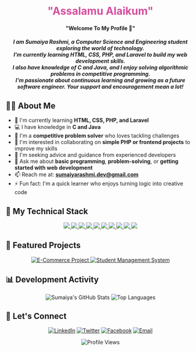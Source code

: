 <h1 align="center"> <span style="color: #d64d9e">"Assalamu Alaikum"</span> </h1>
<h4 align="center"> "Welcome To My Profile 💐" </h4>


<h5 align="center">
  I am Sumaiya Rashmi, a Computer Science and Engineering student exploring the world of technology.<br>
  I'm currently learning HTML, CSS, PHP, and Laravel to build my web development skills.<br>
  I also have knowledge of C and Java, and I enjoy solving algorithmic problems in competitive programming.<br>
  I'm passionate about continuous learning and growing as a future software engineer. Your support and encouragement mean a lot!
</h5>

## 👩‍💻 About Me
- 🌱 I'm currently learning **HTML, CSS, PHP, and Laravel**
- 💻 I have knowledge in **C and Java**
- 🧠 I'm a **competitive problem solver** who loves tackling challenges
- 👯 I'm interested in collaborating on **simple PHP or frontend projects** to improve my skills
- 🤝 I'm seeking advice and guidance from experienced developers
- 💬 Ask me about **basic programming**, **problem-solving**, or **getting started with web development**
- 📫 Reach me at: **sumaiyarashmi.dev@gmail.com**
- ⚡ Fun fact: I'm a quick learner who enjoys turning logic into creative code

## 🚀 My Technical Stack
<p align="center">
  <a href="https://www.php.net/" target="_blank"> <img src="https://img.icons8.com/officel/40/000000/php-logo.png"/> </a>
  <a href="https://laravel.com/" target="_blank"> <img src="https://img.icons8.com/fluency/48/000000/laravel.png"/> </a>
  <a href="https://www.mysql.com/" target="_blank"> <img src="https://img.icons8.com/fluency/48/000000/mysql-logo.png"/> </a>
  <a href="https://www.w3.org/html/" target="_blank"> <img src="https://img.icons8.com/color/48/000000/html-5.png"/> </a>
  <a href="https://www.w3schools.com/css/" target="_blank"> <img src="https://img.icons8.com/color/48/000000/css3.png"/> </a>
  <a href="https://getbootstrap.com" target="_blank"> <img src="https://img.icons8.com/color/48/000000/bootstrap.png"/> </a>
  <a href="https://www.javascript.com/" target="_blank"> <img src="https://img.icons8.com/color/48/000000/javascript.png"/> </a>
  <a href="https://git-scm.com/" target="_blank"> <img src="https://img.icons8.com/color/48/000000/git.png"/> </a>
  <a href="https://www.java.com/" target="_blank"> <img src="https://img.icons8.com/color/48/000000/java-coffee-cup-logo.png"/> </a>
  <a href="https://code.visualstudio.com/" target="_blank"> <img src="https://img.icons8.com/fluent/48/000000/visual-studio-code-2019.png"/> </a>
</p>

## 🌟 Featured Projects
<p align="center">
  <a href="https://github.com/sumaiya-18/Laravel-Ecommerce">
    <img src="https://github-readme-stats.vercel.app/api/pin/?username=sumaiya-18&repo=Laravel-Ecommerce&theme=radical" alt="E-Commerce Project">
  </a>
  <a href="https://github.com/sumaiya-18/Student-Management-System">
    <img src="https://github-readme-stats.vercel.app/api/pin/?username=sumaiya-18&repo=Student-Management-System&theme=radical" alt="Student Management System">
  </a>
</p>

## 📊 Development Activity
<p align="center">
  <img alt="Sumaiya's GitHub Stats" src="https://github-readme-stats.vercel.app/api?username=sumaiya-18&show_icons=true&count_private=true&theme=radical&hide_border=true&bg_color=0D1117&title_color=d64d9e&icon_color=d64d9e" />
  <img alt="Top Languages" src="https://github-readme-stats.vercel.app/api/top-langs/?username=sumaiya-18&langs_count=8&count_private=true&layout=compact&theme=radical&hide_border=true&bg_color=0D1117&title_color=d64d9e" />
</p>

## 🌈 Let's Connect
<p align="center">
  <a href="https://www.linkedin.com/in/sumaiya-18/" target="_blank"><img src="https://img.icons8.com/color/48/000000/linkedin.png" alt="LinkedIn"/></a>
  <a href="https://twitter.com/sumaiya_tech" target="_blank"><img src="https://img.icons8.com/color/48/000000/twitter.png" alt="Twitter"/></a>
  <a href="https://www.facebook.com/sumaiya.rashmi.official" target="_blank"><img src="https://img.icons8.com/color/48/000000/facebook.png" alt="Facebook"/></a>
  <a href="mailto:sumaiyarashmi.dev@gmail.com"><img src="https://img.icons8.com/color/48/000000/gmail.png" alt="Email"/></a>
</p>

<p align="center">
  <img src="https://komarev.com/ghpvc/?username=sumaiya-18&label=Profile%20Views&color=d64d9e&style=flat" alt="Profile Views" />
</p>
